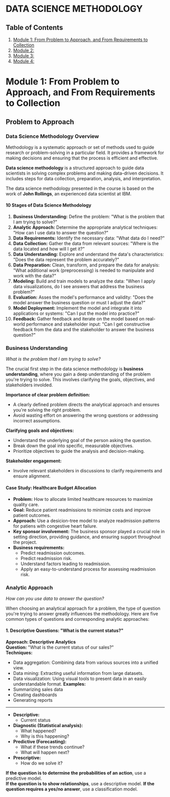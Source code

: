 # DATA SCIENCE METHODOLOGY

## Table of Contents
1. [Module 1: From Problem to Approach, and From Requirements to Collection](#module-1)
2. [Module 2: ](#module-2)
3. [Module 3: ](#module-3)
4. [Module 4: ](#module-4)

# Module 1: From Problem to Approach, and From Requirements to Collection <a name="module-1"></a>

## Problem to Approach

### Data Science Methodology Overview
Methodology is a systematic approach or set of methods used to guide research or problem-solving in a particular field. It provides a framework for making decisions and ensuring that the process is efficient and effective.

**Data science methodology** is a structured approach to guide data scientists in solving complex problems and making data-driven decisions. It includes steps for data collection, preparation, analysis, and interpretation.

The data science methodology presented in the course is based on the work of **John Rollings**, an experienced data scientist at IBM.

#### 10 Stages of Data Science Methodology
1. **Business Understanding:** Define the problem: "What is the problem that I am trying to solve?"
2. **Analytic Approach:** Determine the appropriate analytical techniques: "How can I use data to answer the question?"
3. **Data Requirements:** Identify the necessary data: "What data do I need?"
4. **Data Collection:** Gather the data from relevant sources: "Where is the data located and how will I get it?"
5. **Data Understanding:** Explore and understand the data's characteristics: "Does the data represent the problem accurately?"
6. **Data Preparation:** Clean, transform, and prepare the data for analysis: "What additional work (preprocessing) is needed to manipulate and work with the data?"
7. **Modeling:** Build and train models to analyze the data: "When I apply data visualizations, do I see answers that address the business problem?"
8. **Evaluation:** Asses the model's performance and validity: "Does the model answer the business question or must I adjust the data?"
9. **Model Deployment:** Implement the model and integrate it into applications or systems: "Can I put the model into practice?"
10. **Feedback:** Gather feedback and iterate on the model based on real-world performance and stakeholder input: "Can I get constructive feedback from the data and the stakeholder to answer the business question?"

### Business Understanding
_What is the problem that I am trying to solve?_

The crucial first step in the data science methodology is **business understanding**, where you gain a deep understanding of the problem you're trying to solve. This involves clarifying the goals, objectives, and stakeholders involded.

**Importance of clear problem definition:** 
* A clearly defined problem directs the analytical approach and ensures you're solving the right problem.
* Avoid wasting effort on answering the wrong questions or addressing incorrect assumptions.

**Clarifying goals and objectives:**  
* Understand the underlying goal of the person asking the question.
* Break down the goal into specific, measurable objectives.
* Prioritize objectives to guide the analysis and decision-making.

**Stakeholder engagement:**  
* Involve relevant stakeholders in discussions to clarify requirements and ensure alignment.

#### Case Study: Healthcare Budget Allocation
* **Problem:** How to allocate limited healthcare resources to maximize quality care.
* **Goal:** Reduce patient readmissions to minimize costs and improve patient outcomes.
* **Approach:** Use a desicion-tree model to analyze readmission patterns for patiens with congestive heart failure.
* **Key sponsor involvement:** The business sponsor played a crucial role in setting direction, providing guidance, and ensuring support throughout the project.
* **Business requirements:**  
    * Predict readmission outcomes.
    * Predict readmission risk.
    * Understand factors leading to readmission.
    * Apply an easy-to-understand process for assessing readmission risk.

### Analytic Approach
_How can you use data to answer the question?_

When choosing an analytical approach for a problem, the type of question you're trying to answer greatly influences the methodology. Here are five common types of questions and corresponding analytic approaches:

#### 1. Descriptive Questions: "What is the current status?"
**Approach: Descriptive Analytics**  
**Question:** "What is the current status of our sales?"  
**Techniques:** 
* Data aggregation: Combining data from various sources into a unified view.
* Data mining: Extracting useful information from large datasets.
* Data visualization: Using visual tools to present data in an easily understandable format.
**Examples:**  
* Summarizing sales data
* Creating dashboards
* Generating reports






---

* **Descriptive:**  
    * Current status
* **Diagnostic (Statistical analysis):**  
    * What happened?
    * Why is this happening?
* **Predictive (Forecasting):**  
    * What if these trends continue?
    * What will happen next?
* **Prescriptive:**  
    * How do we solve it?

**If the question is to determine the probabilities of an action**, use a predictive model.  
**If the question is to show relationships**, use a descriptive model.
**If the question requires a yes/no answer**, use a classification model.

